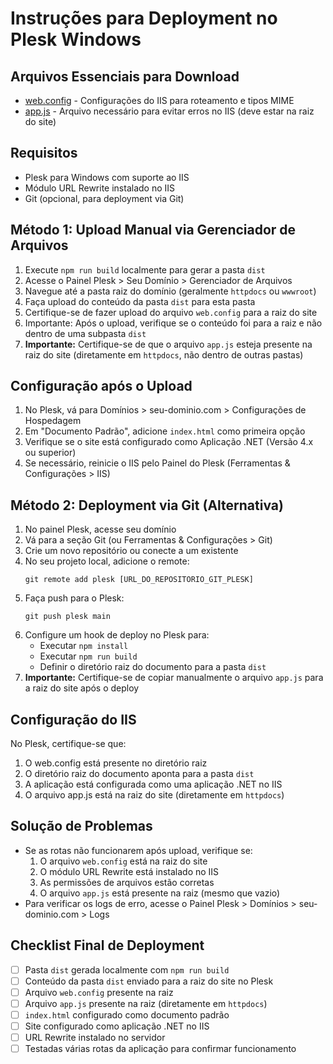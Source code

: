 
# Instruções para Deployment no Plesk Windows

## Arquivos Essenciais para Download
- [web.config](/public/web.config) - Configurações do IIS para roteamento e tipos MIME
- [app.js](/app.js) - Arquivo necessário para evitar erros no IIS (deve estar na raiz do site)

## Requisitos
- Plesk para Windows com suporte ao IIS
- Módulo URL Rewrite instalado no IIS
- Git (opcional, para deployment via Git)

## Método 1: Upload Manual via Gerenciador de Arquivos
1. Execute `npm run build` localmente para gerar a pasta `dist`
2. Acesse o Painel Plesk > Seu Domínio > Gerenciador de Arquivos
3. Navegue até a pasta raiz do domínio (geralmente `httpdocs` ou `wwwroot`)
4. Faça upload do conteúdo da pasta `dist` para esta pasta
5. Certifique-se de fazer upload do arquivo `web.config` para a raiz do site
6. Importante: Após o upload, verifique se o conteúdo foi para a raiz e não dentro de uma subpasta `dist`
7. **Importante:** Certifique-se de que o arquivo `app.js` esteja presente na raiz do site (diretamente em `httpdocs`, não dentro de outras pastas)

## Configuração após o Upload
1. No Plesk, vá para Domínios > seu-dominio.com > Configurações de Hospedagem
2. Em "Documento Padrão", adicione `index.html` como primeira opção
3. Verifique se o site está configurado como Aplicação .NET (Versão 4.x ou superior)
4. Se necessário, reinicie o IIS pelo Painel do Plesk (Ferramentas & Configurações > IIS)

## Método 2: Deployment via Git (Alternativa)
1. No painel Plesk, acesse seu domínio
2. Vá para a seção Git (ou Ferramentas & Configurações > Git)
3. Crie um novo repositório ou conecte a um existente
4. No seu projeto local, adicione o remote:
   ```
   git remote add plesk [URL_DO_REPOSITORIO_GIT_PLESK]
   ```
5. Faça push para o Plesk:
   ```
   git push plesk main
   ```
6. Configure um hook de deploy no Plesk para:
   - Executar `npm install`
   - Executar `npm run build`
   - Definir o diretório raiz do documento para a pasta `dist`
7. **Importante:** Certifique-se de copiar manualmente o arquivo `app.js` para a raiz do site após o deploy

## Configuração do IIS
No Plesk, certifique-se que:
1. O web.config está presente no diretório raiz
2. O diretório raiz do documento aponta para a pasta `dist`
3. A aplicação está configurada como uma aplicação .NET no IIS
4. O arquivo app.js está na raiz do site (diretamente em `httpdocs`)

## Solução de Problemas
- Se as rotas não funcionarem após upload, verifique se:
  1. O arquivo `web.config` está na raiz do site
  2. O módulo URL Rewrite está instalado no IIS
  3. As permissões de arquivos estão corretas
  4. O arquivo `app.js` está presente na raiz (mesmo que vazio)
- Para verificar os logs de erro, acesse o Painel Plesk > Domínios > seu-dominio.com > Logs

## Checklist Final de Deployment
- [ ] Pasta `dist` gerada localmente com `npm run build`
- [ ] Conteúdo da pasta `dist` enviado para a raiz do site no Plesk
- [ ] Arquivo `web.config` presente na raiz
- [ ] Arquivo `app.js` presente na raiz (diretamente em `httpdocs`)
- [ ] `index.html` configurado como documento padrão
- [ ] Site configurado como aplicação .NET no IIS
- [ ] URL Rewrite instalado no servidor
- [ ] Testadas várias rotas da aplicação para confirmar funcionamento
